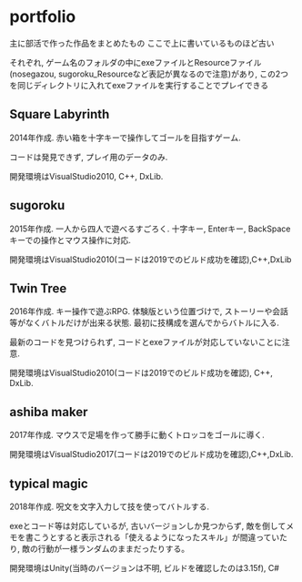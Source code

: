 # portfolio
主に部活で作った作品をまとめたもの
ここで上に書いているものほど古い

それぞれ, ゲーム名のフォルダの中にexeファイルとResourceファイル(nosegazou, sugoroku_Resourceなど表記が異なるので注意)があり, この2つを同じディレクトリに入れてexeファイルを実行することでプレイできる


## Square Labyrinth
2014年作成. 赤い箱を十字キーで操作してゴールを目指すゲーム. 

コードは発見できず, プレイ用のデータのみ. 

開発環境はVisualStudio2010, C++, DxLib.

## sugoroku
2015年作成. 一人から四人で遊べるすごろく. 十字キー, Enterキー, BackSpaceキーでの操作とマウス操作に対応. 

開発環境はVisualStudio2010(コードは2019でのビルド成功を確認),C++,DxLib

## Twin Tree
2016年作成. キー操作で遊ぶRPG. 体験版という位置づけで, ストーリーや会話等がなくバトルだけが出来る状態. 最初に技構成を選んでからバトルに入る. 

最新のコードを見つけられず, コードとexeファイルが対応していないことに注意. 

開発環境はVisualStudio2010(コードは2019でのビルド成功を確認), C++, DxLib. 

## ashiba maker
2017年作成. マウスで足場を作って勝手に動くトロッコをゴールに導く. 

開発環境はVisualStudio2017(コードは2019でのビルド成功を確認),C++,DxLib. 

## typical magic
2018年作成. 呪文を文字入力して技を使ってバトルする. 

exeとコード等は対応しているが, 古いバージョンしか見つからず, 敵を倒してメモを書こうとすると表示される「使えるようになったスキル」が間違っていたり, 敵の行動が一様ランダムのままだったりする。

開発環境はUnity(当時のバージョンは不明, ビルドを確認したのは3.15f), C#
